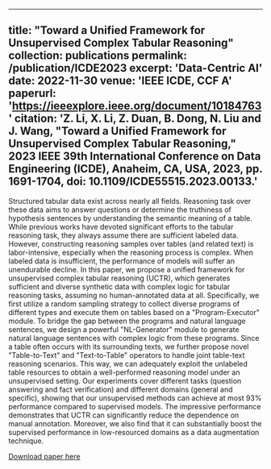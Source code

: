 
---
title: "Toward a Unified Framework for Unsupervised Complex Tabular Reasoning"
collection: publications
permalink: /publication/ICDE2023
excerpt: 'Data-Centric AI'
date: 2022-11-30
venue: 'IEEE ICDE, CCF A'
paperurl: 'https://ieeexplore.ieee.org/document/10184763'
citation: 'Z. Li, X. Li, Z. Duan, B. Dong, N. Liu and J. Wang, "Toward a Unified Framework for Unsupervised Complex Tabular Reasoning," 2023 IEEE 39th International Conference on Data Engineering (ICDE), Anaheim, CA, USA, 2023, pp. 1691-1704, doi: 10.1109/ICDE55515.2023.00133.'
---

Structured tabular data exist across nearly all fields. Reasoning task over these data aims to answer questions or determine the truthiness of hypothesis sentences by understanding the semantic meaning of a table. While previous works have devoted significant efforts to the tabular reasoning task, they always assume there are sufficient labeled data. However, constructing reasoning samples over tables (and related text) is labor-intensive, especially when the reasoning process is complex. When labeled data is insufficient, the performance of models will suffer an unendurable decline. In this paper, we propose a unified framework for unsupervised complex tabular reasoning (UCTR), which generates sufficient and diverse synthetic data with complex logic for tabular reasoning tasks, assuming no human-annotated data at all. Specifically, we first utilize a random sampling strategy to collect diverse programs of different types and execute them on tables based on a "Program-Executor" module. To bridge the gap between the programs and natural language sentences, we design a powerful "NL-Generator" module to generate natural language sentences with complex logic from these programs. Since a table often occurs with its surrounding texts, we further propose novel "Table-to-Text" and "Text-to-Table" operators to handle joint table-text reasoning scenarios. This way, we can adequately exploit the unlabeled table resources to obtain a well-performed reasoning model under an unsupervised setting. Our experiments cover different tasks (question answering and fact verification) and different domains (general and specific), showing that our unsupervised methods can achieve at most 93% performance compared to supervised models. The impressive performance demonstrates that UCTR can significantly reduce the dependence on manual annotation. Moreover, we also find that it can substantially boost the supervised performance in low-resourced domains as a data augmentation technique.

[Download paper here](https://ieeexplore.ieee.org/document/10184763)
